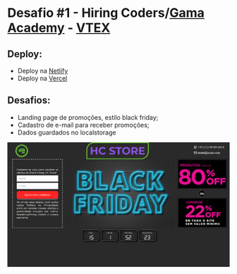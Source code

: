 
# Desafio #1 - Hiring Coders/[Gama Academy](https://www.gama.academy/) - [VTEX](https://vtex.com/)

## Deploy:

- Deploy na [Netlify](https://desafio1-hiring-coders-vtex.netlify.app/)
- Deploy na [Vercel](https://desafio1-gama-academy-hiring-coders.vercel.app/)

## Desafios:

- Landing page de promoções, estilo black friday;
- Cadastro de e-mail para receber promoções;
- Dados guardados no localstorage

![Logo do Markdown](./assets/imagens/Landing-page-git.png)
